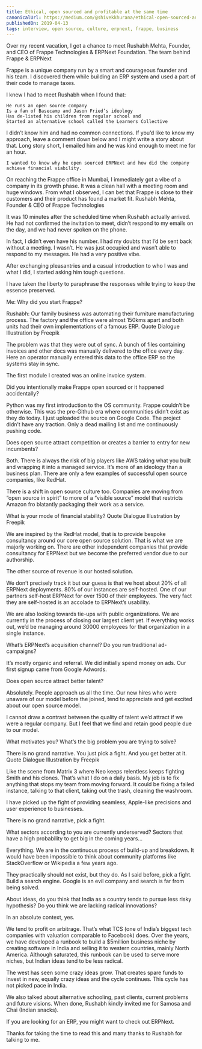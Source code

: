 ```yaml
---
title: Ethical, open sourced and profitable at the same time
canonicalUrl: https://medium.com/@shivekkhurana/ethical-open-sourced-and-profitable-at-the-same-time-16c53efdfe5a
publishedOn: 2019-04-13
tags: interview, open source, culture, erpnext, frappe, business
---
```

Over my recent vacation, I got a chance to meet Rushabh Mehta, Founder, and CEO of Frappe Technologies & ERPNext Foundation.
The team behind Frappe & ERPNext

Frappe is a unique company run by a smart and courageous founder and his team. I discovered them while building an ERP system and used a part of their code to manage taxes.

I knew I had to meet Rushabh when I found that:

    He runs an open source company
    Is a fan of Basecamp and Jason Fried’s ideology
    Has de-listed his children from regular school and
    Started an alternative school called the Learners Collective

I didn’t know him and had no common connections. If you’d like to know my approach, leave a comment down below and I might write a story about that. Long story short, I emailed him and he was kind enough to meet me for an hour.

    I wanted to know why he open sourced ERPNext and how did the company achieve financial viability.

On reaching the Frappe office in Mumbai, I immediately got a vibe of a company in its growth phase. It was a clean hall with a meeting room and huge windows. From what I observed, I can bet that Frappe is close to their customers and their product has found a market fit.
Rushabh Mehta, Founder & CEO of Frappe Technologies

It was 10 minutes after the scheduled time when Rushabh actually arrived. He had not confirmed the invitation to meet, didn’t respond to my emails on the day, and we had never spoken on the phone.

In fact, I didn’t even have his number. I had my doubts that I’d be sent back without a meeting. I wasn’t. He was just occupied and wasn’t able to respond to my messages. He had a very positive vibe.

After exchanging pleasantries and a casual introduction to who I was and what I did, I started asking him tough questions.

I have taken the liberty to paraphrase the responses while trying to keep the essence preserved.

Me: Why did you start Frappe?

Rushabh: Our family business was automating their furniture manufacturing process. The factory and the office were almost 150kms apart and both units had their own implementations of a famous ERP.
Quote Dialogue Illustration by Freepik

The problem was that they were out of sync. A bunch of files containing invoices and other docs was manually delivered to the office every day. Here an operator manually entered this data to the office ERP so the systems stay in sync.

The first module I created was an online invoice system.

Did you intentionally make Frappe open sourced or it happened accidentally?

Python was my first introduction to the OS community. Frappe couldn’t be otherwise. This was the pre-Github era where communities didn’t exist as they do today. I just uploaded the source on Google Code. The project didn’t have any traction. Only a dead mailing list and me continuously pushing code.

Does open source attract competition or creates a barrier to entry for new incumbents?

Both. There is always the risk of big players like AWS taking what you built and wrapping it into a managed service. It’s more of an ideology than a business plan. There are only a few examples of successful open source companies, like RedHat.

There is a shift in open source culture too. Companies are moving from “open source in spirit” to more of a “visible source” model that restricts Amazon fro blatantly packaging their work as a service.

What is your mode of financial stability?
Quote Dialogue Illustration by Freepik

We are inspired by the RedHat model, that is to provide bespoke consultancy around our core open source solution. That is what we are majorly working on. There are other independent companies that provide consultancy for ERPNext but we become the preferred vendor due to our authorship.

The other source of revenue is our hosted solution.

We don’t precisely track it but our guess is that we host about 20% of all ERPNext deployments. 80% of our instances are self-hosted. One of our partners self-host ERPNext for over 1500 of their employees. The very fact they are self-hosted is an accolade to ERPNext’s usability.

We are also looking towards tie-ups with public organizations. We are currently in the process of closing our largest client yet. If everything works out, we’d be managing around 30000 employees for that organization in a single instance.

What’s ERPNext’s acquisition channel? Do you run traditional ad-campaigns?

It’s mostly organic and referral. We did initially spend money on ads. Our first signup came from Google Adwords.

Does open source attract better talent?

Absolutely. People approach us all the time. Our new hires who were unaware of our model before the joined, tend to appreciate and get excited about our open source model.

I cannot draw a contrast between the quality of talent we’d attract if we were a regular company. But I feel that we find and retain good people due to our model.

What motivates you? What’s the big problem you are trying to solve?

There is no grand narrative. You just pick a fight. And you get better at it.
Quote Dialogue Illustration by Freepik

Like the scene from Matrix 3 where Neo keeps relentless keeps fighting Smith and his clones. That’s what I do on a daily basis. My job is to fix anything that stops my team from moving forward. It could be fixing a failed instance, talking to that client, taking out the trash, cleaning the washroom.

I have picked up the fight of providing seamless, Apple-like precisions and user experience to businesses.

There is no grand narrative, pick a fight.

What sectors according to you are currently underserved? Sectors that have a high probability to get big in the coming years…

Everything. We are in the continuous process of build-up and breakdown. It would have been impossible to think about community platforms like StackOverflow or Wikipedia a few years ago.

They practically should not exist, but they do. As I said before, pick a fight. Build a search engine. Google is an evil company and search is far from being solved.

About ideas, do you think that India as a country tends to pursue less risky hypothesis? Do you think we are lacking radical innovations?

In an absolute context, yes.

We tend to profit on arbitrage. That’s what TCS (one of India’s biggest tech companies with valuation comparable to Facebook) does. Over the years, we have developed a runbook to build a $5million business niche by creating software in India and selling it to western countries, mainly North America. Although saturated, this runbook can be used to serve more niches, but Indian ideas tend to be less radical.

The west has seen some crazy ideas grow. That creates spare funds to invest in new, equally crazy ideas and the cycle continues. This cycle has not picked pace in India.

We also talked about alternative schooling, past clients, current problems and future visions. When done, Rushabh kindly invited me for Samosa and Chai (Indian snacks).

If you are looking for an ERP, you might want to check out ERPNext.

Thanks for taking the time to read this and many thanks to Rushabh for talking to me.